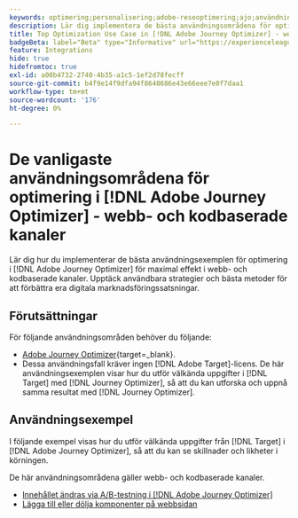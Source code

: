 ```yaml
---
keywords: optimering;personalisering;adobe-reseoptimering;ajo;användningsfall;scenarier;webb;kodbaserad
description: Lär dig implementera de bästa användningsområdena för optimering i Adobe Journey Optimizer för maximal effekt.
title: Top Optimization Use Case in [!DNL Adobe Journey Optimizer] - web and code-based channel
badgeBeta: label="Beta" type="Informative" url="https://experienceleague.adobe.com/docs/target/using/introduction/intro.html#beta newtab=true" tooltip="Vad är Beta-funktioner i  [!DNL Adobe Target]?"
feature: Integrations
hide: true
hidefromtoc: true
exl-id: a00b4732-2740-4b35-a1c5-1ef2d78fecff
source-git-commit: b4f9e14f9dfa94f8648686e43e66eee7e0f7daa1
workflow-type: tm+mt
source-wordcount: '176'
ht-degree: 0%

---
```


# De vanligaste användningsområdena för optimering i [!DNL Adobe Journey Optimizer] - webb- och kodbaserade kanaler

Lär dig hur du implementerar de bästa användningsexemplen för optimering i [!DNL Adobe Journey Optimizer] för maximal effekt i webb- och kodbaserade kanaler. Upptäck användbara strategier och bästa metoder för att förbättra era digitala marknadsföringssatsningar.

## Förutsättningar

För följande användningsområden behöver du följande:

* [Adobe Journey Optimizer](https://experienceleague.adobe.com/en/docs/journey-optimizer/using/get-started/get-started){target=_blank}.
* Dessa användningsfall kräver ingen [!DNL Adobe Target]-licens. De här användningsexemplen visar hur du utför välkända uppgifter i [!DNL Target] med [!DNL Journey Optimizer], så att du kan utforska och uppnå samma resultat med [!DNL Journey Optimizer].

## Användningsexempel

I följande exempel visas hur du utför välkända uppgifter från [!DNL Target] i [!DNL Adobe Journey Optimizer], så att du kan se skillnader och likheter i körningen.

De här användningsområdena gäller webb- och kodbaserade kanaler.

* [Innehållet ändras via A/B-testning i  [!DNL Adobe Journey Optimizer]](/help/main/c-integrating-target-with-mac/ajo/content-change-using-ajo.md)
* [Lägga till eller dölja komponenter på webbsidan](/help/main/c-integrating-target-with-mac/ajo/add-hide-content-using-ajo.md)
